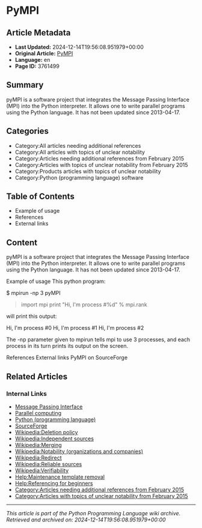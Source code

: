 # PyMPI

## Article Metadata

- **Last Updated:** 2024-12-14T19:56:08.951979+00:00
- **Original Article:** [PyMPI](https://en.wikipedia.org/wiki/PyMPI)
- **Language:** en
- **Page ID:** 3761499

## Summary

pyMPI is a software project that integrates the Message Passing Interface (MPI) into the Python interpreter.
It allows one to write parallel programs using the Python language.
It has not been updated since 2013-04-17.

## Categories

- Category:All articles needing additional references
- Category:All articles with topics of unclear notability
- Category:Articles needing additional references from February 2015
- Category:Articles with topics of unclear notability from February 2015
- Category:Products articles with topics of unclear notability
- Category:Python (programming language) software

## Table of Contents

- Example of usage
- References
- External links

## Content

pyMPI is a software project that integrates the Message Passing Interface (MPI) into the Python interpreter.
It allows one to write parallel programs using the Python language.
It has not been updated since 2013-04-17.

Example of usage
This python program:

$ mpirun -np 3 pyMPI
> import mpi
> print "Hi, I'm process #%d" % mpi.rank

will print this output:

Hi, I'm process #0
Hi, I'm process #1
Hi, I'm process #2

The -np parameter given to mpirun tells mpi to use 3 processes, and each process in its turn prints its output on the screen.

References
External links
PyMPI on SourceForge

## Related Articles

### Internal Links

- [Message Passing Interface](https://en.wikipedia.org/wiki/Message_Passing_Interface)
- [Parallel computing](https://en.wikipedia.org/wiki/Parallel_computing)
- [Python (programming language)](https://en.wikipedia.org/wiki/Python_(programming_language))
- [SourceForge](https://en.wikipedia.org/wiki/SourceForge)
- [Wikipedia:Deletion policy](https://en.wikipedia.org/wiki/Wikipedia:Deletion_policy)
- [Wikipedia:Independent sources](https://en.wikipedia.org/wiki/Wikipedia:Independent_sources)
- [Wikipedia:Merging](https://en.wikipedia.org/wiki/Wikipedia:Merging)
- [Wikipedia:Notability (organizations and companies)](https://en.wikipedia.org/wiki/Wikipedia:Notability_(organizations_and_companies))
- [Wikipedia:Redirect](https://en.wikipedia.org/wiki/Wikipedia:Redirect)
- [Wikipedia:Reliable sources](https://en.wikipedia.org/wiki/Wikipedia:Reliable_sources)
- [Wikipedia:Verifiability](https://en.wikipedia.org/wiki/Wikipedia:Verifiability)
- [Help:Maintenance template removal](https://en.wikipedia.org/wiki/Help:Maintenance_template_removal)
- [Help:Referencing for beginners](https://en.wikipedia.org/wiki/Help:Referencing_for_beginners)
- [Category:Articles needing additional references from February 2015](https://en.wikipedia.org/wiki/Category:Articles_needing_additional_references_from_February_2015)
- [Category:Articles with topics of unclear notability from February 2015](https://en.wikipedia.org/wiki/Category:Articles_with_topics_of_unclear_notability_from_February_2015)

---
_This article is part of the Python Programming Language wiki archive._
_Retrieved and archived on: 2024-12-14T19:56:08.951979+00:00_